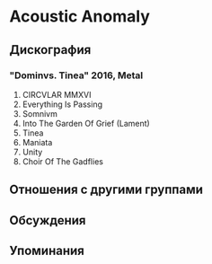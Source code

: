 # Acoustic Anomaly



## Дискография

### "Dominvs. Tinea" 2016, Metal

01. CIRCVLAR MMXVI
02. Everything Is Passing
03. Somnivm
04. Into The Garden Of Grief (Lament)
05. Tinea
06. Maniata
07. Unity
08. Choir Of The Gadflies


## Отношения с другими группами


## Обсуждения


## Упоминания

